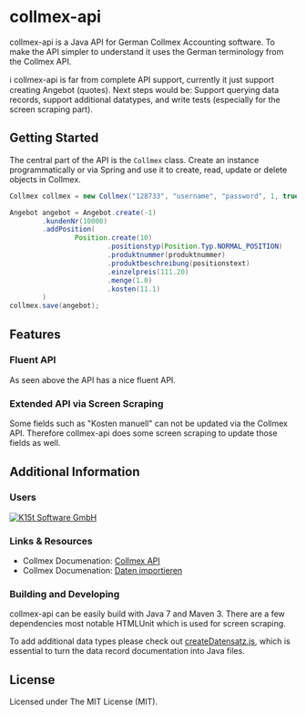 # collmex-api

collmex-api is a Java API for German Collmex Accounting software. To make the API simpler to understand
it uses the German terminology from the Collmex API.

:information_source: collmex-api is far from complete API support, currently it just support creating Angebot 
(quotes). Next steps would be: Support querying data records, support additional datatypes, and write tests
(especially for the screen scraping part).

## Getting Started

The central part of the API is the `Collmex` class. Create an instance programmatically or
via Spring and use it to create, read, update or delete objects in Collmex.

```java
Collmex collmex = new Collmex("128733", "username", "password", 1, true);

Angebot angebot = Angebot.create(-1)
        .kundenNr(10000)
        .addPosition(
                Position.create(10)
                        .positionstyp(Position.Typ.NORMAL_POSITION)
                        .produktnummer(produktnummer)
                        .produktbeschreibung(positionstext)
                        .einzelpreis(111.20)
                        .menge(1.0)
                        .kosten(11.1)
        )
collmex.save(angebot);
```

## Features
                                                                                        
### Fluent API

As seen above the API has a nice fluent API.

### Extended API via Screen Scraping

Some fields such as "Kosten manuell" can not be updated via the Collmex API. Therefore collmex-api
does some screen scraping to update those fields as well.

## Additional Information

### Users

[![K15t Software GmbH](https://www.k15t.com/_/5BFA73E90151AA28368C3B0C11447E09/1454422141025/img/common/logo_k15t.png)](http://www.k15t.com)

### Links & Resources

* Collmex Documenation: [Collmex API](http://www.collmex.de/cgi-bin/cgi.exe?1005,1,help,api)
* Collmex Documenation: [Daten importieren](http://www.collmex.de/cgi-bin/cgi.exe?1005,1,help,daten_importieren)

### Building and Developing

collmex-api can be easily build with Java 7 and Maven 3. There are a few dependencies most
notable HTMLUnit which is used for screen scraping.

To add additional data types please check out [createDatensatz.js](./createDatensatz.js), which 
is essential to turn the data record documentation into Java files.                                     

## License

Licensed under The MIT License (MIT).
